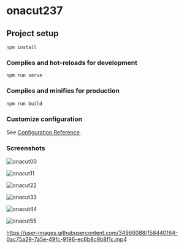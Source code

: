 # onacut237

## Project setup
```
npm install
```

### Compiles and hot-reloads for development
```
npm run serve
```

### Compiles and minifies for production
```
npm run build
```

### Customize configuration
See [Configuration Reference](https://cli.vuejs.org/config/).

### Screenshots



![onacut00](https://user-images.githubusercontent.com/34966088/153770231-1e720ee4-25e6-43f2-bdd6-dede2c68cd36.png)






![onacut11](https://user-images.githubusercontent.com/34966088/153770236-1ecc3886-26f6-4af2-9fc4-9b1096fd517f.png)






![onacut22](https://user-images.githubusercontent.com/34966088/153770239-2e23f44e-b6ff-4b70-aeec-5d4b01f2a506.png)








![onacut33](https://user-images.githubusercontent.com/34966088/153770243-782ec229-0d44-4969-88e2-76982bd5f26f.png)






![onacut44](https://user-images.githubusercontent.com/34966088/153770245-9206cd20-9af4-47f2-9f9d-1b3eea8e370c.png)






![onacut55](https://user-images.githubusercontent.com/34966088/153770247-cc167154-efe0-479d-8153-5d1cc55c5f38.png)

https://user-images.githubusercontent.com/34966088/158440164-0ac75a29-7a5e-49fc-9196-ec6b8c9b8f1c.mp4


